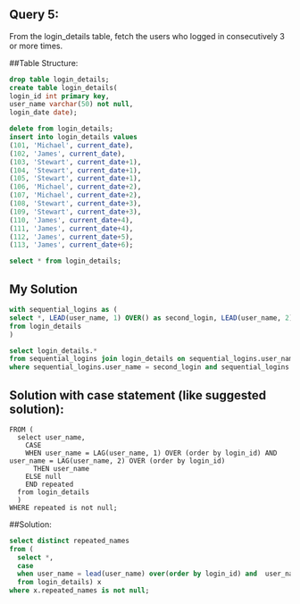 ## Query 5:

From the login_details table, fetch the users who logged in consecutively 3 or more times.

##Table Structure:

```SQL
drop table login_details;
create table login_details(
login_id int primary key,
user_name varchar(50) not null,
login_date date);

delete from login_details;
insert into login_details values
(101, 'Michael', current_date),
(102, 'James', current_date),
(103, 'Stewart', current_date+1),
(104, 'Stewart', current_date+1),
(105, 'Stewart', current_date+1),
(106, 'Michael', current_date+2),
(107, 'Michael', current_date+2),
(108, 'Stewart', current_date+3),
(109, 'Stewart', current_date+3),
(110, 'James', current_date+4),
(111, 'James', current_date+4),
(112, 'James', current_date+5),
(113, 'James', current_date+6);

select * from login_details;
```

## My Solution
```SQL
with sequential_logins as (
select *, LEAD(user_name, 1) OVER() as second_login, LEAD(user_name, 2) OVER () as third_login
from login_details
)

select login_details.*
from sequential_logins join login_details on sequential_logins.user_name = login_details.user_name
where sequential_logins.user_name = second_login and sequential_logins.user_name = third_login;
```

## Solution with case statement (like suggested solution):
```SQLSELECT distinct user_name
FROM (
  select user_name,
    CASE
    WHEN user_name = LAG(user_name, 1) OVER (order by login_id) AND user_name = LAG(user_name, 2) OVER (order by login_id)
      THEN user_name
    ELSE null
    END repeated
  from login_details
  )
WHERE repeated is not null;
```

##Solution:

```SQL
select distinct repeated_names
from (
  select *,
  case
  when user_name = lead(user_name) over(order by login_id) and  user_name = lead(user_name,2) over(order by login_id) grhodes128@gmail.comthen user_name else null end as repeated_names
  from login_details) x
where x.repeated_names is not null;
```
